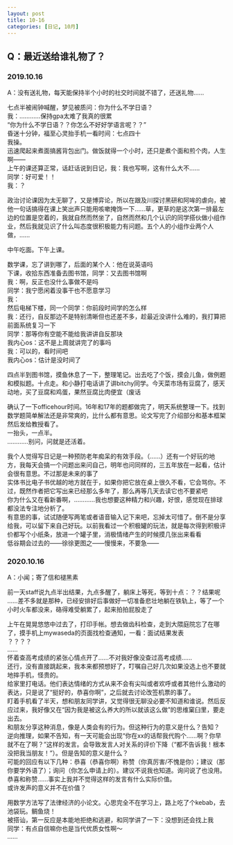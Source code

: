 ```yaml
---
layout: post
title: 10-16
categories: [日记, 10月]
---
```

## Q：最近送给谁礼物了？

### 2019.10.16
A：没有送礼物，每天能保持半个小时的社交时间就不错了，还送礼物……  

七点半被闹钟喊醒，梦见被质问：你为什么不学日语？  
我：…………保持gpa太难了我真的很累  
“你为什么不学日语？？你怎么不好好学语言呢？？”  
昏迷十分钟，福至心灵抬手机一看时间：七点四十  
我操。  
迅速爬起来煮面搞酱背包出门。做饭就得一个小时，还只是煮个面和煎个肉，人生啊——  
上午的课还算正常，话赶话说到日记，我：我也写啊，这有什么大不……  
同学：好可爱！！  
我：？  

政治讨论课因为太无聊了，又是博弈论，所以在跟及川探讨黑研和阿哞的虐向，被他一句话搞得在课上笑出声只能用咳嗽掩饰一下……草，更草的是这次第一排最左边的位置是空着的，我就自然而然坐了，自然而然和几个认识的同学搭伙做小组作业，然后我就见识了什么叫态度很积极能力有问题。五个人的小组作业两个人做，……  

中午吃面。下午上课。  

数学课，忘了讲到哪了，后面的某个人：他在说英语吗  
下课，收拾东西准备去图书馆，同学：又去图书馆啊  
我：啊，反正也没什么事做不是吗  
同学：我宁愿闲着没事干也不愿意学习  
我：  
然后电梯下楼，同一个同学：你前段时间学的怎么样  
我：还行，自反那边不是特别清晰但也还差不多，趁最近没讲什么难的，我打算把前面系统复习一下  
同学：那等你有空能不能给我讲讲自反那块  
我内心os：这不是上周就讲完了的事吗  
我：可以的，看时间吧  
我内心os：估计是没时间了  

四点半到图书馆，摸鱼休息了一下，整理笔记。出去吃了个饭，摸会儿鱼，做例题和模拟题。十点走。和小静打电话讲了讲bitchy同学。今天菜市场有豆腐了，感天动地，买了豆腐和鸡蛋，果然豆腐比肉便宜（废话  

确认了一下officehour时间。16年和17年的题都做完了，明天系统整理一下。找到数学题简单解法还是非常爽的，比什么都有意思。论文写完了介绍部分和基本框架然后发给教授看了。  
一抬头，一点半。  
…………别问，问就是还活着。  

我个人觉得写日记是一种预防老年痴呆的有效手段。（……）还有一个好玩的地方，我每天会搞一个问题出来问自己，明年也问同样的，三五年放在一起看，估计会很有意思。不过那是未来的事了  
实体书比电子书优越的地方就在于，如果你把它放在桌上很久不看，它会骂你。不过，既然作者把它写出来已经那么多年了，那么再等几天去读它也不要紧吧  
你为什么又在看新番啊，…………我也想要这种精力和兴趣，好恨，感觉现在排球都没法专注地分析了。  
有意思的事，试试随便写两笔或者语音输入记下来吧，忘掉太可惜了。倒不是分享给我，可以留下来自己好玩。以前我看过一个积极罐的玩法，就是每次得到积极评价都写个小纸条，放进一个罐子里，消极情绪产生的时候摸几张出来看看  
低谷期会过去的——徐徐更图之——慢慢来，不要急——  


### 2020.10.16  
A：小闻；寄了信和褪黑素  

前一天staff说九点半出结果，九点多醒了，躺床上等死，等到十点：？？结果呢  
……差不多就是那种，已经安排好后事做好一切准备悲壮地躺在铁轨上，等了一个小时火车都没来，硌得难受躺累了，起来拍拍屁股走了  

上午在晃晃悠悠中过去了，打印手帐。想去做齿科检查，走到大隈庭院忘了在哪了，摸手机上mywaseda的页面找检查通知，一看：面试结果发表  
？？？？  
……  
怀着查高考成绩的紧张心情点开了……不对我好像没查过高考成绩……  
还行，没有直接跳起来，我本来都预想好了，叮嘱自己好几次如果没选上也不要就地摔手机，怪贵的。  
给家里打电话。他们表达情绪的方式从来不会有尖叫或者欢呼或者其他什么激动的表达，只是说了“挺好的，恭喜你啊”，之后就去讨论改签机票的事了。  
盯着手机看了半天，想和朋友同学讲，又觉得很无聊没必要不知道和谁说。然后反应过来，我好像又在“因为我是被这么养大的所以就该这么做”的思维窠臼里，要走出去。  
和朋友分享这种消息，像是人类会有的行为。但这种行为的意义是什么？告知？  
逆向推理，如果不告知，有一天可能会出现“你在xx的话帮我代购个……啊？你早就不在了啊？”这样的发言。会导致发言人对关系的评价下降（“都不告诉我！根本没把我当朋友！”）。但是告知的意义是什么？  
可能的回应有以下几种：恭喜（恭喜你啊）称赞（你真厉害/不愧是你）；建议（那你要学外语了）；询问（你怎么申请上的）。建议不说我也知道。询问说了也没用。恭喜和称赞……事实上我并不觉得这样的发言有什么实际价值。  
或许发声的意义并不在价值？  

用数学方法写了法律经济的小论文。心思完全不在学习上，路上吃了个kebab，去池袋玩。鲷鱼烧！  
被搭讪，第一反应是本能地拒绝和逃避，和同学讲了一下：没想到还会找上我  
同学：有点自信嘛你也是当代优质女性啊～  
……  
